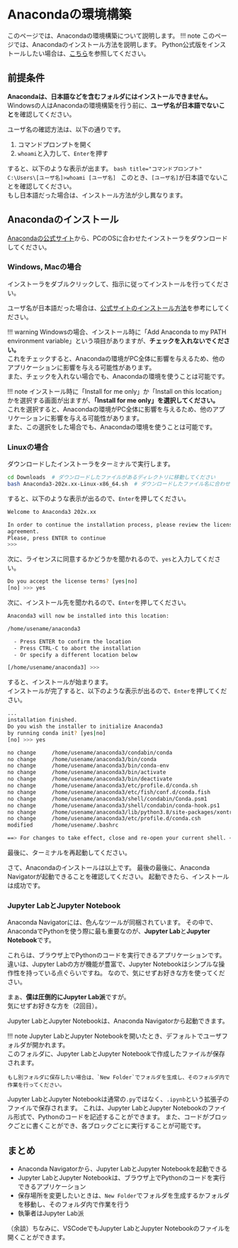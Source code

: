 # Anacondaの環境構築
このページでは、Anacondaの環境構築について説明します。
!!! note
    このページでは、Anacondaのインストール方法を説明します。
    Python公式版をインストールしたい場合は、[こちら](setup_python.md)を参照してください。

## 前提条件
**Anacondaは、日本語などを含むフォルダにはインストールできません。**  
Windowsの人はAnacondaの環境構築を行う前に、**ユーザ名が日本語でないこと**を確認してください。

ユーザ名の確認方法は、以下の通りです。

1. コマンドプロンプトを開く
1. `whoami`と入力して、`Enter`を押す  

すると、以下のような表示が出ます。
    ```bash title="コマンドプロンプト"
    C:\Users\[ユーザ名]>whoami
    [ユーザ名]
    ```
このとき、`[ユーザ名]`が日本語でないことを確認してください。  
もし日本語だった場合は、インストール方法が少し異なります。

## Anacondaのインストール
[Anacondaの公式サイト](https://www.anaconda.com/products/individual)から、PCのOSに合わせたインストーラをダウンロードしてください。

### Windows, Macの場合
インストーラをダブルクリックして、指示に従ってインストールを行ってください。

ユーザ名が日本語だった場合は、[公式サイトのインストール方法](https://www.python.jp/install/anaconda/windows/install.html)を参考にしてください。

!!! warning
    Windowsの場合、インストール時に「Add Anaconda to my PATH environment variable」という項目がありますが、**チェックを入れないでください。**  
    これをチェックすると、Anacondaの環境がPC全体に影響を与えるため、他のアプリケーションに影響を与える可能性があります。  
    また、チェックを入れない場合でも、Anacondaの環境を使うことは可能です。

!!! note
    インストール時に「Install for me only」か「Install on this location」かを選択する画面が出ますが、**「Install for me only」を選択してください。**  
    これを選択すると、Anacondaの環境がPC全体に影響を与えるため、他のアプリケーションに影響を与える可能性があります。  
    また、この選択をした場合でも、Anacondaの環境を使うことは可能です。

### Linuxの場合
ダウンロードしたインストーラをターミナルで実行します。
```bash title="Terminal"
cd Downloads  # ダウンロードしたファイルがあるディレクトリに移動してください
bash Anaconda3-202x.xx-Linux-x86_64.sh  # ダウンロードしたファイル名に合わせてください
```
すると、以下のような表示が出るので、`Enter`を押してください。
```bash title="Terminal"
Welcome to Anaconda3 202x.xx

In order to continue the installation process, please review the license
agreement.
Please, press ENTER to continue
>>>
```
次に、ライセンスに同意するかどうかを聞かれるので、`yes`と入力してください。
```bash title="Terminal"
Do you accept the license terms? [yes|no]
[no] >>> yes
```
次に、インストール先を聞かれるので、`Enter`を押してください。
```bash title="Terminal"
Anaconda3 will now be installed into this location:

/home/usename/anaconda3

  - Press ENTER to confirm the location
  - Press CTRL-C to abort the installation
  - Or specify a different location below

[/home/usename/anaconda3] >>>
```
すると、インストールが始まります。  
インストールが完了すると、以下のような表示が出るので、`Enter`を押してください。
```bash title="Terminal"
...
installation finished.
Do you wish the installer to initialize Anaconda3
by running conda init? [yes|no]
[no] >>> yes

no change     /home/usename/anaconda3/condabin/conda
no change     /home/usename/anaconda3/bin/conda
no change     /home/usename/anaconda3/bin/conda-env
no change     /home/usename/anaconda3/bin/activate
no change     /home/usename/anaconda3/bin/deactivate
no change     /home/usename/anaconda3/etc/profile.d/conda.sh
no change     /home/usename/anaconda3/etc/fish/conf.d/conda.fish
no change     /home/usename/anaconda3/shell/condabin/Conda.psm1
no change     /home/usename/anaconda3/shell/condabin/conda-hook.ps1
no change     /home/usename/anaconda3/lib/python3.8/site-packages/xontrib/conda.xsh
no change     /home/usename/anaconda3/etc/profile.d/conda.csh
modified      /home/usename/.bashrc

==> For changes to take effect, close and re-open your current shell. <==
```
最後に、ターミナルを再起動してください。  

さて、Anacondaのインストールは以上です。
最後の最後に、Anaconda Navigatorが起動できることを確認してください。
起動できたら、インストールは成功です。

### Jupyter LabとJupyter Notebook
Anaconda Navigatorには、色んなツールが同梱されています。
その中で、AnacondaでPythonを使う際に最も重要なのが、**Jupyter Lab**と**Jupyter Notebook**です。

これらは、ブラウザ上でPythonのコードを実行できるアプリケーションです。  
違いは、Jupyter Labの方が機能が豊富で、Jupyter Notebookはシンプルな操作性を持っている点ぐらいですね。
なので、気にせずお好きな方を使ってください。

まぁ、**僕は圧倒的にJupyter Lab派**ですが。  
気にせずお好きな方を（2回目）。

Jupyter LabとJupyter Notebookは、Anaconda Navigatorから起動できます。

!!! note
    Jupyter LabとJupyter Notebookを開いたとき、デフォルトでユーザフォルダが開かれます。  
    このフォルダに、Jupyter LabとJupyter Notebookで作成したファイルが保存されます。

    もし別フォルダに保存したい場合は、`New Folder`でフォルダを生成し、そのフォルダ内で作業を行ってください。

Jupyter LabとJupyter Notebookは通常の`.py`ではなく、`.ipynb`という拡張子のファイルで保存されます。
これは、Jupyter LabとJupyter Notebookのファイル形式で、Pythonのコードを記述することができます。
また、コードがブロックごとに書くことができ、各ブロックごとに実行することが可能です。

## まとめ
- Anaconda Navigatorから、Jupyter LabとJupyter Notebookを起動できる
- Jupyter LabとJupyter Notebookは、ブラウザ上でPythonのコードを実行できるアプリケーション
- 保存場所を変更したいときは、`New Folder`でフォルダを生成するかフォルダを移動し、そのフォルダ内で作業を行う
- 執筆者はJupyter Lab派

（余談）ちなみに、VSCodeでもJupyter LabとJupyter Notebookのファイルを開くことができます。
